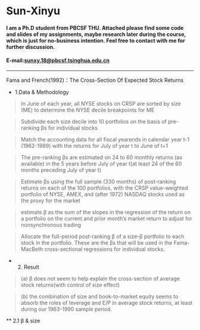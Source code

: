 # Sun-Xinyu
#### I am a Ph.D student from PBCSF THU. Attached please find some code and slides of my assignments, maybe research later during the course, which is just for no-business intention. Feel free to contact with me for further discussion.
#### E-mail:sunxy.18@pbcsf.tsinghua.edu.cn
********************************
Fama and French(1992)：The Cross-Section Of Expected Stock Returns

* 1.Data & Methodology
>In June of each year, all NYSE stocks on CRSP are sorted by size (ME) to determine the NYSE decile breakpoints for ME

>Subdivide each size decile into 10 portfolios on the basis of pre-ranking βs for individual stocks

>Match the accounting data for all fiscal yearends in calendar year t-1 (1962-1989) with the returns for July of year t to June of t+1

>The pre-ranking βs are estimated on 24 to 60 monthly returns (as available) in the 5 years before July of year t(at least 24 of the 60 months preceding July of year t)

>Estimate βs using the full sample (330 months) of post-ranking returns on each of the 100 portfolios, with the CRSP value-weighted portfolio of NYSE, AMEX, and (after 1972) NASDAQ stocks used as the proxy for the market

>estimate β as the sum of the slopes in the regression of the return on a portfolio on the current and prior month’s market return to adjust for nonsynchronous trading

>Allocate the full-period post-ranking β of a size-β portfolio to each stock in the portfolio. These are the βs that will be used in the Fama-MacBeth cross-sectional regressions for individual stocks.

* 2. Result
>(a) β does not seem to help explain the cross-section of average stock returns(with control of size effect)

>(b) the combination of size and book-to-market equity seems to absorb the roles of leverage and E/P in average stock returns, at least during our 1963-1990 sample period.

** 2.1 β & size
